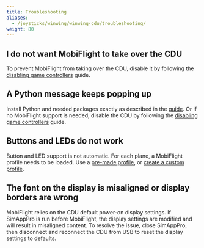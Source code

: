 ```yaml
---
title: Troubleshooting
aliases:
  - /joysticks/winwing/winwing-cdu/troubleshooting/
weight: 80
---
```


## I do not want MobiFlight to take over the CDU

To prevent MobiFlight from taking over the CDU, disable it by following the [disabling game controllers](/game-controllers/disabling/) guide.

## A Python message keeps popping up

Install Python and needed packages exactly as described in the [guide](/guides/installing-python/). Or if no MobiFlight support is needed, disable the CDU by following the [disabling game controllers](/game-controllers/disabling/) guide.

## Buttons and LEDs do not work

Button and LED support is not automatic. For each plane, a MobiFlight profile needs to be loaded. Use a [pre-made profile](/game-controllers/winwing/premade-profiles/), or [create a custom profile](/game-controllers/winwing/custom-profiles/).

## The font on the display is misaligned or display borders are wrong

MobiFlight relies on the CDU default power-on display settings. If SimAppPro is run before MobiFlight, the display settings are modified and will result in misaligned content. To resolve the issue, close SimAppPro, then disconnect and reconnect the CDU from USB to reset the display settings to defaults.
